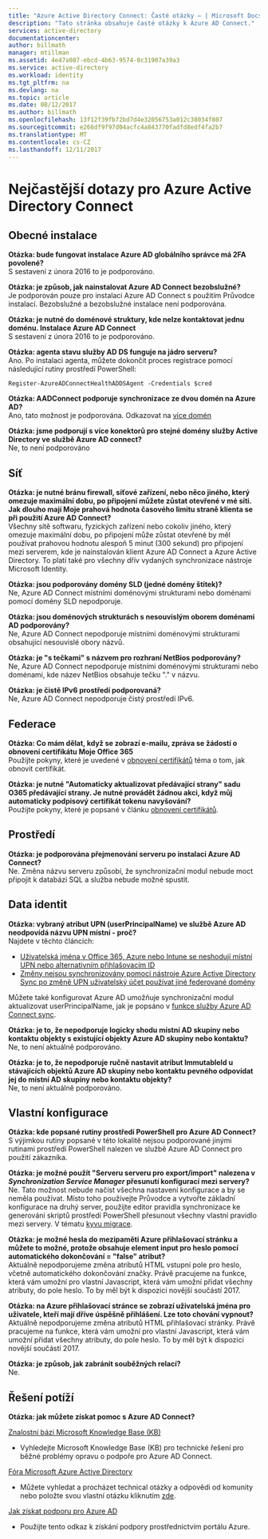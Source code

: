 ```yaml
---
title: "Azure Active Directory Connect: Časté otázky – | Microsoft Docs"
description: "Tato stránka obsahuje časté otázky k Azure AD Connect."
services: active-directory
documentationcenter: 
author: billmath
manager: mtillman
ms.assetid: 4e47a087-ebcd-4b63-9574-0c31907a39a3
ms.service: active-directory
ms.workload: identity
ms.tgt_pltfrm: na
ms.devlang: na
ms.topic: article
ms.date: 08/12/2017
ms.author: billmath
ms.openlocfilehash: 13f12f39fb72bd7d4e32056753a012c38034f807
ms.sourcegitcommit: e266df9f97d04acfc4a843770fadfd8edf4fa2b7
ms.translationtype: MT
ms.contentlocale: cs-CZ
ms.lasthandoff: 12/11/2017
---
```

# <a name="frequently-asked-questions-for-azure-active-directory-connect"></a>Nejčastější dotazy pro Azure Active Directory Connect

## <a name="general-installation"></a>Obecné instalace
**Otázka: bude fungovat instalace Azure AD globálního správce má 2FA povolené?**  
S sestavení z února 2016 to je podporováno.

**Otázka: je způsob, jak nainstalovat Azure AD Connect bezobslužné?**  
Je podporován pouze pro instalaci Azure AD Connect s použitím Průvodce instalací. Bezobslužné a bezobslužné instalace není podporována.

**Otázka: je nutné do doménové struktury, kde nelze kontaktovat jednu doménu. Instalace Azure AD Connect**  
S sestavení z února 2016 to je podporováno.

**Otázka: agenta stavu služby AD DS funguje na jádro serveru?**  
Ano. Po instalaci agenta, můžete dokončit proces registrace pomocí následující rutiny prostředí PowerShell: 

`Register-AzureADConnectHealthADDSAgent -Credentials $cred`

**Otázka: AADConnect podporuje synchronizace ze dvou domén na Azure AD?**</br>
Ano, tato možnost je podporována. Odkazovat na [více domén](active-directory-aadconnect-multiple-domains.md)
 
**Otázka: jsme podporují s více konektorů pro stejné domény služby Active Directory ve službě Azure AD connect?**</br> Ne, to není podporováno 

## <a name="network"></a>Síť
**Otázka: je nutné bránu firewall, síťové zařízení, nebo něco jiného, který omezuje maximální dobu, po připojení můžete zůstat otevřené v mé síti. Jak dlouho mají Moje prahová hodnota časového limitu straně klienta se při použití Azure AD Connect?**  
Všechny sítě softwaru, fyzických zařízení nebo cokoliv jiného, který omezuje maximální dobu, po připojení může zůstat otevřené by měl používat prahovou hodnotu alespoň 5 minut (300 sekund) pro připojení mezi serverem, kde je nainstalován klient Azure AD Connect a Azure Active Directory. To platí také pro všechny dřív vydaných synchronizace nástroje Microsoft Identity.

**Otázka: jsou podporovány domény SLD (jedné domény štítek)?**  
Ne, Azure AD Connect místními doménovými strukturami nebo doménami pomocí domény SLD nepodporuje.

**Otázka: jsou doménových strukturách s nesouvislým oborem doménami AD podporovány?**  
Ne, Azure AD Connect nepodporuje místními doménovými strukturami obsahující nesouvislé obory názvů.

**Otázka: je "s tečkami" s názvem pro rozhraní NetBios podporovány?**  
Ne, Azure AD Connect nepodporuje místními doménovými strukturami nebo doménami, kde název NetBios obsahuje tečku "." v názvu.

**Otázka: je čistě IPv6 prostředí podporovaná?**  
Ne, Azure AD Connect nepodporuje čistý prostředí IPv6.

## <a name="federation"></a>Federace
**Otázka: Co mám dělat, když se zobrazí e-mailu, zpráva se žádostí o obnovení certifikátu Moje Office 365**  
Použijte pokyny, které je uvedené v [obnovení certifikátů](active-directory-aadconnect-o365-certs.md) téma o tom, jak obnovit certifikát.

**Otázka: je nutné "Automaticky aktualizovat předávající strany" sadu O365 předávající strany. Je nutné provádět žádnou akci, když můj automaticky podpisový certifikát tokenu navyšování?**  
Použijte pokyny, které je popsané v článku [obnovení certifikátů](active-directory-aadconnect-o365-certs.md).

## <a name="environment"></a>Prostředí
**Otázka: je podporována přejmenování serveru po instalaci Azure AD Connect?**  
Ne. Změna názvu serveru způsobí, že synchronizační modul nebude moct připojit k databázi SQL a služba nebude možné spustit.

## <a name="identity-data"></a>Data identit
**Otázka: vybraný atribut UPN (userPrincipalName) ve službě Azure AD neodpovídá názvu UPN místní - proč?**  
Najdete v těchto článcích:

* [Uživatelská jména v Office 365, Azure nebo Intune se neshodují místní UPN nebo alternativním přihlašovacím ID](https://support.microsoft.com/en-us/kb/2523192)
* [Změny nejsou synchronizovány pomocí nástroje Azure Active Directory Sync po změně UPN uživatelský účet používat jiné federované domény](https://support.microsoft.com/en-us/kb/2669550)

Můžete také konfigurovat Azure AD umožňuje synchronizační modul aktualizovat userPrincipalName, jak je popsáno v [funkce služby Azure AD Connect sync](active-directory-aadconnectsyncservice-features.md).

**Otázka: je to, že nepodporuje logicky shodu místní AD skupiny nebo kontaktu objekty s existující objekty Azure AD skupiny nebo kontaktu?**  
Ne, to není aktuálně podporováno.

**Otázka: je to, že nepodporuje ručně nastavit atribut ImmutableId u stávajících objektů Azure AD skupiny nebo kontaktu pevného odpovídat jej do místní AD skupiny nebo kontaktu objekty?**  
Ne, to není aktuálně podporováno.

## <a name="custom-configuration"></a>Vlastní konfigurace
**Otázka: kde popsané rutiny prostředí PowerShell pro Azure AD Connect?**  
S výjimkou rutiny popsané v této lokalitě nejsou podporované jinými rutinami prostředí PowerShell nalezen ve službě Azure AD Connect pro použití zákazníka.

**Otázka: je možné použít "Serveru serveru pro export/import" nalezena v *Synchronization Service Manager* přesunutí konfigurací mezi servery?**  
Ne. Tato možnost nebude načíst všechna nastavení konfigurace a by se neměla používat. Místo toho používejte Průvodce a vytvořte základní konfigurace na druhý server, použijte editor pravidla synchronizace ke generování skriptů prostředí PowerShell přesunout všechny vlastní pravidlo mezi servery. V tématu [kyvu migrace](active-directory-aadconnect-upgrade-previous-version.md#swing-migration).

**Otázka: je možné hesla do mezipaměti Azure přihlašovací stránku a můžete to možné, protože obsahuje element input pro heslo pomocí automatického dokončování = "false" atribut?**</br>
Aktuálně nepodporujeme změna atributů HTML vstupní pole pro heslo, včetně automatického dokončování značky. Právě pracujeme na funkce, která vám umožní pro vlastní Javascript, která vám umožní přidat všechny atributy, do pole heslo. To by měl být k dispozici novější součástí 2017.

**Otázka: na Azure přihlašovací stránce se zobrazí uživatelská jména pro uživatele, kteří mají dříve úspěšně přihlášení.  Lze toto chování vypnout?**</br>
Aktuálně nepodporujeme změna atributů HTML přihlašovací stránky. Právě pracujeme na funkce, která vám umožní pro vlastní Javascript, která vám umožní přidat všechny atributy, do pole heslo. To by měl být k dispozici novější součástí 2017.

**Otázka: je způsob, jak zabránit souběžných relací?**</br>
Ne.

## <a name="troubleshooting"></a>Řešení potíží
**Otázka: jak můžete získat pomoc s Azure AD Connect?**

[Znalostní bázi Microsoft Knowledge Base (KB)](https://www.microsoft.com/en-us/Search/result.aspx?q=azure%20active%20directory%20connect&form=mssupport)

* Vyhledejte Microsoft Knowledge Base (KB) pro technické řešení pro běžné problémy opravu o podpoře pro Azure AD Connect.

[Fóra Microsoft Azure Active Directory](https://social.msdn.microsoft.com/Forums/azure/en-US/home?forum=WindowsAzureAD)

* Můžete vyhledat a procházet technical otázky a odpovědi od komunity nebo položte svou vlastní otázku kliknutím [zde](https://social.msdn.microsoft.com/Forums/azure/en-US/newthread?category=windowsazureplatform&forum=WindowsAzureAD&prof=required).

[Jak získat podporu pro Azure AD](https://docs.microsoft.com/azure/active-directory/active-directory-troubleshooting-support-howto)

* Použijte tento odkaz k získání podpory prostřednictvím portálu Azure.

